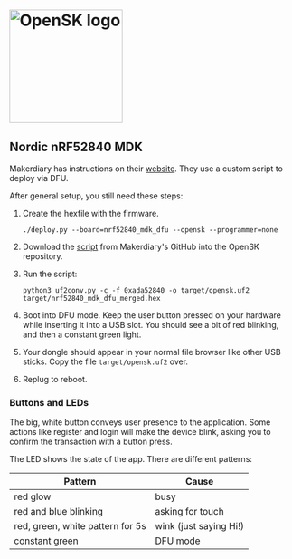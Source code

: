 # <img alt="OpenSK logo" src="../img/OpenSK.svg" width="200px">

## Nordic nRF52840 MDK

Makerdiary has instructions on their [website](https://wiki.makerdiary.com/nrf52840-mdk-usb-dongle/opensk/). They use a custom script to deploy via DFU.

After general setup, you still need these steps:

1.  Create the hexfile with the firmware.

    ```shell
    ./deploy.py --board=nrf52840_mdk_dfu --opensk --programmer=none
    ```

1.  Download the
    [script](https://github.com/makerdiary/nrf52840-mdk-usb-dongle/blob/master/tools/uf2conv.py)
    from Makerdiary's GitHub into the OpenSK repository.

1.  Run the script:

    ```shell
    python3 uf2conv.py -c -f 0xada52840 -o target/opensk.uf2 target/nrf52840_mdk_dfu_merged.hex
    ```

1.  Boot into DFU mode. Keep the user button pressed on your hardware while
    inserting it into a USB slot. You should see a bit of red blinking, and then
    a constant green light.

1.  Your dongle should appear in your normal file browser like other USB sticks.
    Copy the file `target/opensk.uf2` over.

1.  Replug to reboot.

### Buttons and LEDs

The big, white button conveys user presence to the application. Some actions
like register and login will make the device blink, asking you to confirm the
transaction with a button press.

The LED shows the state of the app. There are different patterns:

| Pattern                            | Cause                  |
|------------------------------------|------------------------|
| red glow                           | busy                   |
| red and blue blinking              | asking for touch       |
| red, green, white pattern for 5s   | wink (just saying Hi!) |
| constant green                     | DFU mode               |
